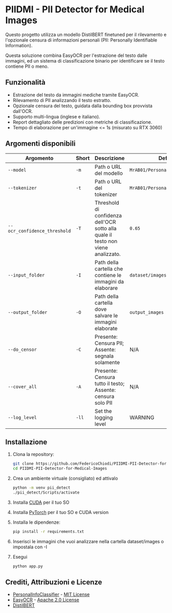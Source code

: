 # PIIDMI - PII Detector for Medical Images

Questo progetto utilizza un modello DistilBERT finetuned per il rilevamento e l'opzionale censura di informazioni personali (PII: Personally Identifiable Information).

Questa soluzione combina EasyOCR per l'estrazione del testo dalle immagini, ed un sistema di classificazione binario per identificare se il testo contiene PII o meno.

## Funzionalità

- Estrazione del testo da immagini mediche tramite EasyOCR.
- Rilevamento di PII analizzando il testo estratto.
- Opzionale censura del testo, guidata dalla bounding box provvista dall'OCR.
- Supporto multi-lingua (inglese e italiano).
- Report dettagliato delle predizioni con metriche di classificazione.
- Tempo di elaborazione per un'immagine <= 1s (misurato su RTX 3060)

## Argomenti disponibili

| Argomento                    | Short | Descrizione                                                                                   | Default                         | Tipo    |
| ---------------------------- | ----- | --------------------------------------------------------------------------------------------- | ------------------------------- | ------- |
| `--model`                    | `-m`  | Path o URL del modello                                                                        | `MrAB01/PersonalInfoClassifier` | `str`   |
| `--tokenizer`                | `-t`  | Path o URL del tokenizer                                                                      | `MrAB01/PersonalInfoClassifier` | `str`   |
| `--ocr_confidence_threshold` | `-T`  | Threshold di confidenza dell'OCR sotto alla quale il testo non viene analizzato. | `0.65`                          | `float` |
| `--input_folder`             | `-I`  | Path della cartella che contiene le immagini da elaborare                                     | `dataset/images`                | `str`   |
| `--output_folder`            | `-O`  | Path della cartella dove salvare le immagini elaborate                                        | `output_images`                 | `str`   |
| `--do_censor`                | `-C`  | Presente: Censura PII; Assente: segnala solamente                                             | N/A                             | `bool`  |
| `--cover_all`                | `-A`  | Presente: Censura tutto il testo; Assente: censura solo PII                                             | N/A                             | `bool`  |
| `--log_level`                | `-ll` | Set the logging level                                                                         | WARNING                         | `str`   |

## Installazione

1. Clona la repository:

   ```sh
   git clone https://github.com/FedericoChiodi/PIIDMI-PII-Detector-for-Medical-Images
   cd PIIDMI-PII-Detector-for-Medical-Images
   ```

2. Crea un ambiente virtuale (consigliato) ed attivalo

    ```sh
    python -m venv pii_detect
    ./pii_detect/Scripts/activate
    ```

3. Installa [CUDA](https://developer.nvidia.com/cuda-downloads) per il tuo SO 

4. Installa [PyTorch](https://pytorch.org/get-started/locally/) per il tuo SO e CUDA version

5. Installa le dipendenze:

    ```sh
    pip install -r requirements.txt
    ```

6. Inserisci le immagini che vuoi analizzare nella cartella dataset/images o impostala con -I

7. Esegui

    ```sh
    python app.py
    ```

## Crediti, Attribuzioni e Licenze

- [PersonalInfoClassifier](https://huggingface.co/MrAB01/PersonalInfoClassifier) - [MIT License](https://choosealicense.com/licenses/mit/)
- [EasyOCR](https://github.com/JaidedAI/EasyOCR) - [Apache 2.0 License](https://choosealicense.com/licenses/apache-2.0/)
- [DistilBERT](https://arxiv.org/pdf/1910.01108)
